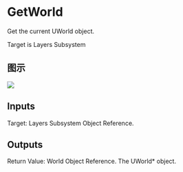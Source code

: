 # GetWorld

Get the current UWorld object.

Target is Layers Subsystem

## 图示

![]($-20221218-19375197.png)

## Inputs

Target: Layers Subsystem Object Reference.  

## Outputs

Return Value: World Object Reference. The UWorld* object.


